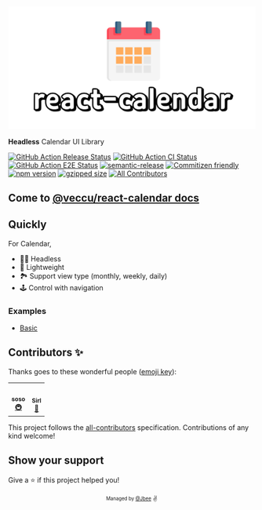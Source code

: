 <div align="center">
  <img src="./assets/react-calendar.png" width="640px">
</div>

**Headless** Calendar UI Library

[![GitHub Action Release Status](https://github.com/veccu/react-calendar/workflows/Release/badge.svg)](https://github.com/veccu/react-calendar/actions/workflows/release.yml) [![GitHub Action CI Status](https://github.com/veccu/react-calendar/workflows/CI/badge.svg)](https://github.com/veccu/react-calendar/actions/workflows/ci.yml) [![GitHub Action E2E Status](https://github.com/veccu/react-calendar/workflows/e2e/badge.svg)](https://github.com/veccu/react-calendar/actions/workflows/e2e.yml) [![semantic-release](https://img.shields.io/badge/%20%20%F0%9F%93%A6%F0%9F%9A%80-semantic--release-e10079.svg)](https://github.com/semantic-release/semantic-release) [![Commitizen friendly](https://img.shields.io/badge/commitizen-friendly-brightgreen.svg)](http://commitizen.github.io/cz-cli/) [![npm version](https://badge.fury.io/js/%40veccu%2Freact-calendar.svg)](https://badge.fury.io/js/%40veccu%2Freact-calendar) [![gzipped size](https://badgen.net/bundlephobia/minzip/%40veccu%2Freact-calendar@latest)](https://bundlephobia.com/result?p=@veccu/react-calendar@latest) <!-- ALL-CONTRIBUTORS-BADGE:START - Do not remove or modify this section -->
[![All Contributors](https://img.shields.io/badge/all_contributors-2-orange.svg?style=flat-square)](#contributors-)
<!-- ALL-CONTRIBUTORS-BADGE:END -->

## Come to [@veccu/react-calendar docs](https://veccu-react-calendar.netlify.app/)

## Quickly

For Calendar,

- 🧙‍♂️ Headless
- 🔖 Lightweight
- 🏞 Support view type (monthly, weekly, daily)
- 🕹 Control with navigation

### Examples

- [Basic](https://veccu-react-calendar-examples-basic.netlify.app/)

## Contributors ✨

Thanks goes to these wonderful people ([emoji key](https://allcontributors.org/docs/en/emoji-key)):

<!-- ALL-CONTRIBUTORS-LIST:START - Do not remove or modify this section -->
<!-- prettier-ignore-start -->
<!-- markdownlint-disable -->
<table>
  <tr>
    <td align="center"><a href="https://so-so.dev"><img src="https://avatars0.githubusercontent.com/u/18658235?v=4?s=100" width="100px;" alt=""/><br /><sub><b>soso</b></sub></a><br /><a href="#infra-SoYoung210" title="Infrastructure (Hosting, Build-Tools, etc)">🚇</a></td>
    <td align="center"><a href="https://github.com/JunHyeokHa"><img src="https://avatars.githubusercontent.com/u/59739164?v=4?s=100" width="100px;" alt=""/><br /><sub><b>Sirl</b></sub></a><br /><a href="https://github.com/veccu/react-calendar/issues?q=author%3AJunHyeokHa" title="Bug reports">🐛</a></td>
  </tr>
</table>

<!-- markdownlint-restore -->
<!-- prettier-ignore-end -->

<!-- ALL-CONTRIBUTORS-LIST:END -->

This project follows the [all-contributors](https://github.com/all-contributors/all-contributors) specification. Contributions of any kind welcome!

## Show your support

Give a ⭐️ if this project helped you!

<div align="center">
  <sub>
    <sup>Managed by <a href="https://github.com/JaeYeopHan">@Jbee</a></sup>
  </sub>
  <small>✌</small>
</div>
